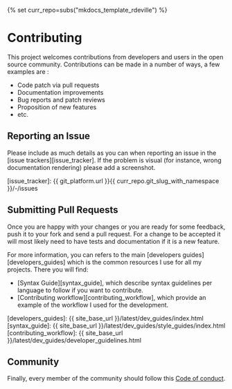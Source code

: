 {% set curr_repo=subs("mkdocs_template_rdeville") %}

<!-- BEGIN MKDOCS TEMPLATE -->
<!--
WARNING, DO NOT UPDATE CONTENT BETWEEN MKDOCS TEMPLATE TAG !
Modified content will be overwritten when updating
-->

# Contributing

This project welcomes contributions from developers and users in the open source
community. Contributions can be made in a number of ways, a few examples are :

  * Code patch via pull requests
  * Documentation improvements
  * Bug reports and patch reviews
  * Proposition of new features
  * etc.

## Reporting an Issue

Please include as much details as you can when reporting an issue in the [issue
trackers][issue_tracker]. If the problem is visual (for instance, wrong
documentation rendering) please add a screenshot.

[issue_tracker]: {{ git_platform.url }}{{ curr_repo.git_slug_with_namespace }}/-/issues

## Submitting Pull Requests

Once you are happy with your changes or you are ready for some feedback, push it
to your fork and send a pull request. For a change to be accepted it will most
likely need to have tests and documentation if it is a new feature.

For more information, you can refers to the main [developers
guides][developers_guides] which is the common resources I use for all
my projects. There you will find:

  * [Syntax Guide][syntax_guide], which describe syntax guidelines per language
    to follow if you want to contribute.
  * [Contributing workflow][contributing_workflow], which provide an example
   of the workflow I used for the development.

[developers_guides]: {{ site_base_url }}/latest/dev_guides/index.html
[syntax_guide]: {{ site_base_url }}/latest/dev_guides/style_guides/index.html
[contributing_workflow]: {{ site_base_url }}/latest/dev_guides/developer_guidelines.html

## Community

Finally, every member of the community should follow this [Code of
conduct][code_of_conduct].

[code_of_conduct]: code_of_conduct.md

<!-- END MKDOCS TEMPLATE -->
